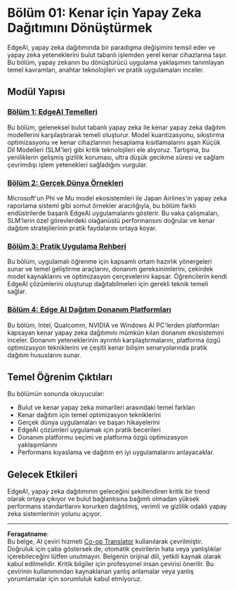 <!--
CO_OP_TRANSLATOR_METADATA:
{
  "original_hash": "ddfe62b8e130979b7034bc6fbb7d510c",
  "translation_date": "2025-09-17T23:15:34+00:00",
  "source_file": "Module01/README.md",
  "language_code": "tr"
}
-->
# Bölüm 01: Kenar için Yapay Zeka Dağıtımını Dönüştürmek

EdgeAI, yapay zeka dağıtımında bir paradigma değişimini temsil eder ve yapay zeka yeteneklerini bulut tabanlı işlemden yerel kenar cihazlarına taşır. Bu bölüm, yapay zekanın bu dönüştürücü uygulama yaklaşımını tanımlayan temel kavramları, anahtar teknolojileri ve pratik uygulamaları inceler.

## Modül Yapısı

### [Bölüm 1: EdgeAI Temelleri](./01.EdgeAIFundamentals.md)
Bu bölüm, geleneksel bulut tabanlı yapay zeka ile kenar yapay zeka dağıtım modellerini karşılaştırarak temeli oluşturur. Model kuantizasyonu, sıkıştırma optimizasyonu ve kenar cihazlarının hesaplama kısıtlamalarını aşan Küçük Dil Modelleri (SLM'ler) gibi kritik teknolojileri ele alıyoruz. Tartışma, bu yeniliklerin gelişmiş gizlilik koruması, ultra düşük gecikme süresi ve sağlam çevrimdışı işlem yetenekleri sağladığını vurgular.

### [Bölüm 2: Gerçek Dünya Örnekleri](./02.RealWorldCaseStudies.md)
Microsoft'un Phi ve Mu model ekosistemleri ile Japan Airlines'ın yapay zeka raporlama sistemi gibi somut örnekler aracılığıyla, bu bölüm farklı endüstrilerde başarılı EdgeAI uygulamalarını gösterir. Bu vaka çalışmaları, SLM'lerin özel görevlerdeki olağanüstü performansını doğrular ve kenar dağıtım stratejilerinin pratik faydalarını ortaya koyar.

### [Bölüm 3: Pratik Uygulama Rehberi](./03.PracticalImplementationGuide.md)
Bu bölüm, uygulamalı öğrenme için kapsamlı ortam hazırlık yönergeleri sunar ve temel geliştirme araçlarını, donanım gereksinimlerini, çekirdek model kaynaklarını ve optimizasyon çerçevelerini kapsar. Öğrencilerin kendi EdgeAI çözümlerini oluşturup dağıtabilmeleri için gerekli teknik temeli sağlar.

### [Bölüm 4: Edge AI Dağıtım Donanım Platformları](./04.EdgeDeployment.md)
Bu bölüm, Intel, Qualcomm, NVIDIA ve Windows AI PC'lerden platformları kapsayan kenar yapay zeka dağıtımını mümkün kılan donanım ekosistemini inceler. Donanım yeteneklerinin ayrıntılı karşılaştırmalarını, platforma özgü optimizasyon tekniklerini ve çeşitli kenar bilişim senaryolarında pratik dağıtım hususlarını sunar.

## Temel Öğrenim Çıktıları

Bu bölümün sonunda okuyucular:
- Bulut ve kenar yapay zeka mimarileri arasındaki temel farkları
- Kenar dağıtım için temel optimizasyon tekniklerini
- Gerçek dünya uygulamaları ve başarı hikayelerini
- EdgeAI çözümleri uygulamak için pratik becerileri
- Donanım platformu seçimi ve platforma özgü optimizasyon yaklaşımlarını
- Performans kıyaslama ve dağıtım en iyi uygulamalarını anlayacaklar.

## Gelecek Etkileri

EdgeAI, yapay zeka dağıtımının geleceğini şekillendiren kritik bir trend olarak ortaya çıkıyor ve bulut bağlantısına bağımlı olmadan yüksek performans standartlarını korurken dağıtılmış, verimli ve gizlilik odaklı yapay zeka sistemlerinin yolunu açıyor.

---

**Feragatname**:  
Bu belge, AI çeviri hizmeti [Co-op Translator](https://github.com/Azure/co-op-translator) kullanılarak çevrilmiştir. Doğruluk için çaba göstersek de, otomatik çevirilerin hata veya yanlışlıklar içerebileceğini lütfen unutmayın. Belgenin orijinal dili, yetkili kaynak olarak kabul edilmelidir. Kritik bilgiler için profesyonel insan çevirisi önerilir. Bu çevirinin kullanımından kaynaklanan yanlış anlamalar veya yanlış yorumlamalar için sorumluluk kabul etmiyoruz.